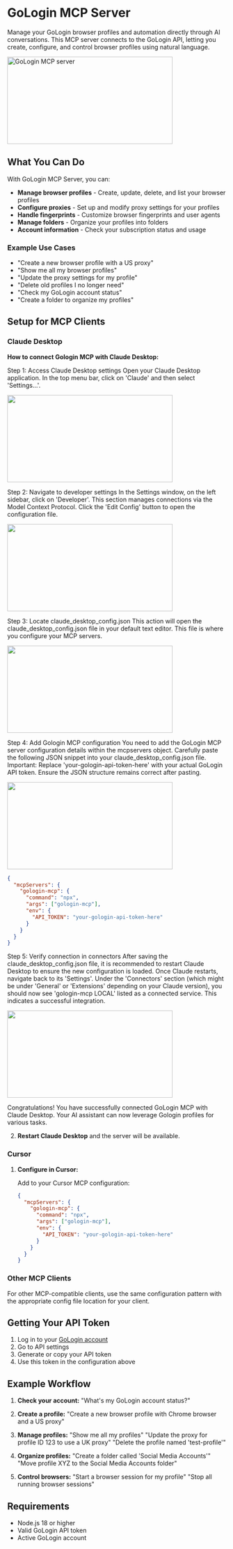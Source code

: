 # GoLogin MCP Server

Manage your GoLogin browser profiles and automation directly through AI conversations. This MCP server connects to the GoLogin API, letting you create, configure, and control browser profiles using natural language.

<a href="https://glama.ai/mcp/servers/@gologinapp/gologin-mcp">
  <img width="380" height="200" src="https://glama.ai/mcp/servers/@gologinapp/gologin-mcp/badge" alt="GoLogin MCP server" />
</a>

## What You Can Do

With GoLogin MCP Server, you can:

- **Manage browser profiles** - Create, update, delete, and list your browser profiles
- **Configure proxies** - Set up and modify proxy settings for your profiles
- **Handle fingerprints** - Customize browser fingerprints and user agents
- **Manage folders** - Organize your profiles into folders
- **Account information** - Check your subscription status and usage

### Example Use Cases

- "Create a new browser profile with a US proxy"
- "Show me all my browser profiles"
- "Update the proxy settings for my profile"
- "Delete old profiles I no longer need"
- "Check my GoLogin account status"
- "Create a folder to organize my profiles"

## Setup for MCP Clients

### Claude Desktop

**How to connect Gologin MCP with Claude Desktop:**
   
   

Step 1: Access Claude Desktop settings
Open your Claude Desktop application. In the top menu bar, click on 'Claude' and then select 'Settings...'.

<img width="380" height="200" src='https://images.gologin.com/claude-1.png' />

Step 2: Navigate to developer settings
In the Settings window, on the left sidebar, click on 'Developer'. This section manages connections via the Model Context Protocol. Click the 'Edit Config' button to open the configuration file.

<img width="380" height="200" src='https://images.gologin.com/claude-2.png' />

Step 3: Locate claude_desktop_config.json
This action will open the claude_desktop_config.json file in your default text editor. This file is where you configure your MCP servers.

<img width="380" height="200" src='https://images.gologin.com/claude-3.png' />

Step 4: Add Gologin MCP configuration
You need to add the GoLogin MCP server configuration details within the mcpservers object. Carefully paste the following JSON snippet into your claude_desktop_config.json file.
Important: Replace 'your-gologin-api-token-here' with your actual GoLogin API token. Ensure the JSON structure remains correct after pasting.

<img width="380" height="200" src='https://images.gologin.com/claude-4.png' />

   ```json
   {
     "mcpServers": {
       "gologin-mcp": {
         "command": "npx",
         "args": ["gologin-mcp"],
         "env": {
           "API_TOKEN": "your-gologin-api-token-here"
         }
       }
     }
   }
   ```




Step 5: Verify connection in connectors
After saving the claude_desktop_config.json file, it is recommended to restart Claude Desktop to ensure the new configuration is loaded.
Once Claude restarts, navigate back to its 'Settings'. Under the 'Connectors' section (which might be under 'General' or 'Extensions' depending on your Claude version), you should now see 'gologin-mcp LOCAL' listed as a connected service. This indicates a successful integration.

<img width="380" height="200" src='https://images.gologin.com/claude-5.png' />

Congratulations! You have successfully connected GoLogin MCP with Claude Desktop. Your AI assistant can now leverage Gologin profiles for various tasks.


2. **Restart Claude Desktop** and the server will be available.

### Cursor

1. **Configure in Cursor:**
   
   Add to your Cursor MCP configuration:
   ```json
   {
     "mcpServers": {
       "gologin-mcp": {
         "command": "npx",
         "args": ["gologin-mcp"],
         "env": {
           "API_TOKEN": "your-gologin-api-token-here"
         }
       }
     }
   }
   ```

### Other MCP Clients

For other MCP-compatible clients, use the same configuration pattern with the appropriate config file location for your client.

## Getting Your API Token

1. Log in to your [GoLogin account](https://app.gologin.com/)
2. Go to API settings
3. Generate or copy your API token
4. Use this token in the configuration above

## Example Workflow

1. **Check your account:**
   "What's my GoLogin account status?"

2. **Create a profile:**
   "Create a new browser profile with Chrome browser and a US proxy"

3. **Manage profiles:**
   "Show me all my profiles"
   "Update the proxy for profile ID 123 to use a UK proxy"
   "Delete the profile named 'test-profile'"

4. **Organize profiles:**
   "Create a folder called 'Social Media Accounts'"
   "Move profile XYZ to the Social Media Accounts folder"

5. **Control browsers:**
   "Start a browser session for my profile"
   "Stop all running browser sessions"

## Requirements

- Node.js 18 or higher
- Valid GoLogin API token
- Active GoLogin account